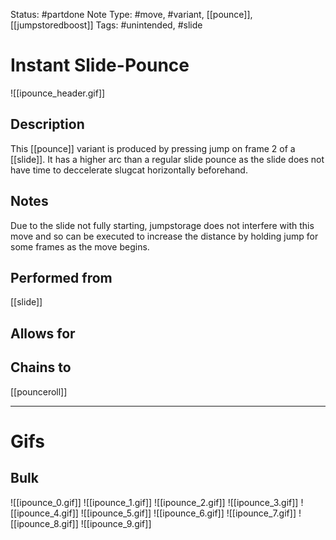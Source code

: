 Status: #partdone
Note Type: #move, #variant, [[pounce]], [[jumpstoredboost]]
Tags: #unintended, #slide 

# Instant Slide-Pounce
![[ipounce_header.gif]]
## Description
This [[pounce]] variant is produced by pressing jump on frame 2 of a [[slide]]. It has a higher arc than a regular slide pounce as the slide does not have time to deccelerate slugcat horizontally beforehand.

## Notes
Due to the slide not fully starting, jumpstorage does not interfere with this move and so can be executed to increase the distance by holding jump for some frames as the move begins.

## Performed from
[[slide]]

## Allows for


## Chains to
[[pounceroll]]

___
# Gifs
## Bulk
![[ipounce_0.gif]]
![[ipounce_1.gif]]
![[ipounce_2.gif]]
![[ipounce_3.gif]]
![[ipounce_4.gif]]
![[ipounce_5.gif]]
![[ipounce_6.gif]]
![[ipounce_7.gif]]
![[ipounce_8.gif]]
![[ipounce_9.gif]]